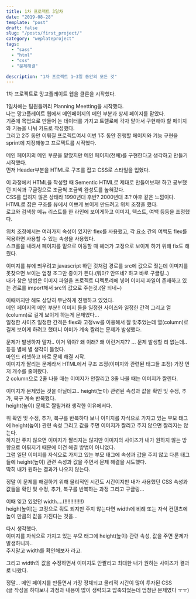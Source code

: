 ```yaml
---
title: 1차 프로젝트 3일차
date: "2019-08-28"
template: "post"
draft: false
slug: "/posts/first_project/"
category: "weplateproject"
tags:
  - "sass"
  - "html"
  - "css"
  - "문제해결"

description: "1차 프로젝트 1~3일 동안의 모든 것"
---
```


1차 프로젝트로 망고플레이트 웹을 클론을 시작했다.

1일차에는 팀원들끼리 Planning Meetting을 시작했다.  
나는 망고플레이트 웹에서 메인페이지의 메인 부분과 상세 페이지를 맡았다.  
기존에 목업으로 만들어 논 데이터를 가지고 트렐로에 각자 맡아서 구현해야 할 페이지와 기능을 나눠 카드로 작성했다.  
그리고 2주 동안 이뤄질 프로젝트여서 이번 1주 동안 진행할 페이지와 기능 구현을 sprint에 지정해놓고 프로젝트를 시작했다.

메인 페이지의 메인 부분을 맡았지만 메인 페이지(전체)를 구현한다고 생각하고 만들기 시작했다.  
먼저 Header부분을 HTML로 구조를 잡고 CSS로 스타일을 입혔다.

이 과정에서 HTML을 작성할 때 Sementic HTML로 제대로 만들어보자! 하고 공부했던 지식과 구글링으로 조금씩 조금씩 완성도를 높혀갔다.  
CSS를 입히지 않은 상태라 1990년대 후반? 2000년대 초? 야후 같은 느낌이다.  
HTML로 잡은 구조를 뷰에서 이쁘게 보이게 만드려고 위치 조정을 했다.  
로고와 검색창 메뉴 리스트를 한 라인에 보이게하고 이미지, 텍스트, 여백 등등을 조정했다.

위치 조정에서는 여러가지 속성이 있지만 flex를 사용했고, 각 요소 간의 여백도 flex를 적용하면 사용할 수 있는 속성을 사용했다.  
스크롤을 내려서 페이지를 밑으로 이동할 때 헤더가 고정으로 보이게 하기 위해 fix도 해줬다.

이미지를 뷰에 띄우려고 javascript 하던 것처럼 경로를 src에 값으로 줬는데 이미지를 못찾으면 보이는 엄청 조그만 종이가 뜬다.(뭐야? 안뜨네? 하고 바로 구글링..)  
내가 찾은 방법은 이미지 파일을 프로젝트 디렉토리에 넣어 이미지 파일이 존재하고 있는 경로를 import해서 src의 값으로 주는것.(잘 되네~)

이때까지만 해도 상당히 무난하게 진행하고 있었다.  
메인 페이지의 메인 부분!! 이미지 들을 일정한 사이즈와 일정한 간격 그리고 열(column)로 길게 보이게 하는게 문제였다...  
일정한 사이즈 일정한 간격은 flex와 고정vw를 이용해서 잘 맞추었는데 열(column)로 길게 보이게 하려고 했더니 이미가 계속 짤리는 문제가 발생했다.

문제가 발생하자 말자.. 이거 뭐야? 왜 이래? 왜 이런거지?? ... 문제 발생할 리 없는데.. 등등 별에 별 생각이 들었다.  
마인드 리셋하고 바로 문제 해결 시작.  
이미지가 짤리는 문제라서 HTML에서 구조 조정(이미지와 관련된 태그들 조정) 가장 먼저 개수를 줄여봤다.  
2 column으로 2줄 나올 때는 이미지가 안짤리고 3줄 나올 때는 이미지가 짤린다.

이미지가 문제있는 것을 아닐테고.. height(높이) 관련된 속성과 값을 확인 및 수정, 추가, 복구 계속 반복했다.  
height(높이) 문제로 짤릴거라 생각한 이유에서다.

위 확인 및 수정, 추가, 복구를 반복하다 보니 이미지를 자식으로 가지고 있는 부모 태그에 height(높이) 관련 속성 그리고 값을 주면 이미지가 짤리고 주지 않으면 짤리지는 않는다.  
하지만 주지 않으면 이미지가 짤리지는 않지만 이미지의 사이즈가 내가 원하지 않는 방향으로 이뤄지기 때문에 이건 해결 방법이 아니었다.  
그럼 일단 이미지를 자식으로 가지고 있는 부모 태그에 속성과 값을 주지 않고 다른 태그들에 height(높이) 관련 속성과 값을 주면서 문제 해결을 시도했다.  
딱히 내가 원하는 결과가 나오지 않는다.

정말 이 문제를 해결하기 위해 물리적인 시간도 시간이지만 내가 사용했던 CSS 속성과 값들을 확인 및 수정, 추가, 복구를 반복하는 과정 그리고 구글링...

이때 잊고 있었던 width....(!!!!!!!!!!!!)  
heigh(높이)는 고정으로 줘도 되지만 주지 않는다면 width에 비례 또는 자식 컨텐츠에 높이 만큼의 값을 가진다는 것을...

다시 생각했다.  
이미지를 자식으로 가지고 있는 부모 태그에 height(높이) 관련 속성, 값을 주면 문제가 발생하니까..  
주지말고 width를 확인해보자 라고.

그리고 width의 값을 수정하면서 이미지도 안짤리고 최대한 내가 원하는 사이즈가 결과로 나왔다.

정말... 메인 페이지를 만들면서 가장 정체되고 물리적 시간이 많이 투자된 CSS  
(글 작성을 하다보니 과정과 내용이 많이 생략되고 압축되었는데 엄청난 문제였다 ㅜㅜ)
